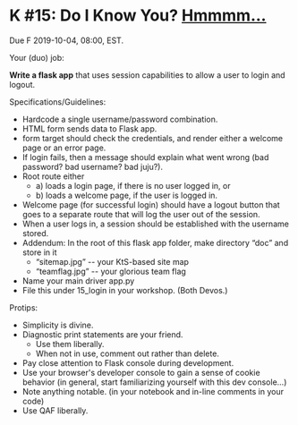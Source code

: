 # K #15: Do I Know You? [Hmmmm...](https://www.youtube.com/watch?v=Gtffv9bpB-U)
Due F 2019-10-04, 08:00, EST.

Your (duo) job:

**Write a flask app** that uses session capabilities to allow a user to login and logout.

Specifications/Guidelines:

- Hardcode a single username/password combination.
- HTML form send​s​ data to Flask app.
- form target should check the credentials, and render either a welcome page or an error page.
- If login fails, then a message should explain what went wrong (bad password? bad username? bad juju?).
- Root route either
  - a) loads a login page, if there is no user logged in, or
  - b) loads a welcome page, if the user is logged in.
- Welcome page (for successful login) should have a logout button that goes to a separate route that will log the user out of the session.
- When a user logs in, a session should be established with the username stored.
- Addendum: In the root of this flask app folder, make directory “doc” and store in it
  - “sitemap.jpg” -- your KtS-based site map
  - “teamflag.jpg” -- your glorious team flag
- Name your main driver app.py
- File this under 15_login in your workshop. (Both Devos.)

Protips:
- Simplicity is divine.
- Diagnostic print statements are your friend.
  - Use them liberally.
  - When not in use, comment out rather than delete.
- Pay close attention to Flask console during development.
- Use your browser's developer console to gain a sense of cookie behavior (in general, start familiarizing yourself with this dev console…)
- Note anything notable. (in your notebook and in-line comments in your code)
- Use QAF liberally.
